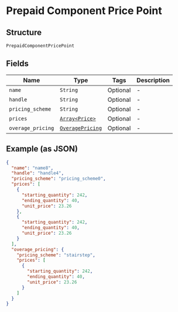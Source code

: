 
# Prepaid Component Price Point

## Structure

`PrepaidComponentPricePoint`

## Fields

| Name | Type | Tags | Description |
|  --- | --- | --- | --- |
| `name` | `String` | Optional | - |
| `handle` | `String` | Optional | - |
| `pricing_scheme` | `String` | Optional | - |
| `prices` | [`Array<Price>`](../../doc/models/price.md) | Optional | - |
| `overage_pricing` | [`OveragePricing`](../../doc/models/overage-pricing.md) | Optional | - |

## Example (as JSON)

```json
{
  "name": "name8",
  "handle": "handle4",
  "pricing_scheme": "pricing_scheme0",
  "prices": [
    {
      "starting_quantity": 242,
      "ending_quantity": 40,
      "unit_price": 23.26
    },
    {
      "starting_quantity": 242,
      "ending_quantity": 40,
      "unit_price": 23.26
    }
  ],
  "overage_pricing": {
    "pricing_scheme": "stairstep",
    "prices": [
      {
        "starting_quantity": 242,
        "ending_quantity": 40,
        "unit_price": 23.26
      }
    ]
  }
}
```

